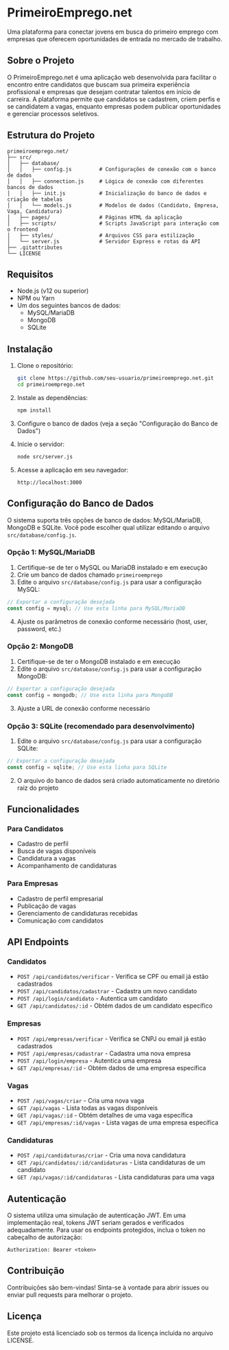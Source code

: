 # PrimeiroEmprego.net

Uma plataforma para conectar jovens em busca do primeiro emprego com empresas que oferecem oportunidades de entrada no mercado de trabalho.

## Sobre o Projeto

O PrimeiroEmprego.net é uma aplicação web desenvolvida para facilitar o encontro entre candidatos que buscam sua primeira experiência profissional e empresas que desejam contratar talentos em início de carreira. A plataforma permite que candidatos se cadastrem, criem perfis e se candidatem a vagas, enquanto empresas podem publicar oportunidades e gerenciar processos seletivos.

## Estrutura do Projeto

```
primeiroemprego.net/
├── src/
│   ├── database/
│   │   ├── config.js         # Configurações de conexão com o banco de dados
│   │   ├── connection.js     # Lógica de conexão com diferentes bancos de dados
│   │   ├── init.js           # Inicialização do banco de dados e criação de tabelas
│   │   └── models.js         # Modelos de dados (Candidato, Empresa, Vaga, Candidatura)
│   ├── pages/                # Páginas HTML da aplicação
│   ├── scripts/              # Scripts JavaScript para interação com o frontend
│   ├── styles/               # Arquivos CSS para estilização
│   └── server.js             # Servidor Express e rotas da API
├── .gitattributes
└── LICENSE
```

## Requisitos

- Node.js (v12 ou superior)
- NPM ou Yarn
- Um dos seguintes bancos de dados:
  - MySQL/MariaDB
  - MongoDB
  - SQLite

## Instalação

1. Clone o repositório:
   ```bash
   git clone https://github.com/seu-usuario/primeiroemprego.net.git
   cd primeiroemprego.net
   ```

2. Instale as dependências:
   ```bash
   npm install
   ```

3. Configure o banco de dados (veja a seção "Configuração do Banco de Dados")

4. Inicie o servidor:
   ```bash
   node src/server.js
   ```

5. Acesse a aplicação em seu navegador:
   ```
   http://localhost:3000
   ```

## Configuração do Banco de Dados

O sistema suporta três opções de banco de dados: MySQL/MariaDB, MongoDB e SQLite. Você pode escolher qual utilizar editando o arquivo `src/database/config.js`.

### Opção 1: MySQL/MariaDB

1. Certifique-se de ter o MySQL ou MariaDB instalado e em execução
2. Crie um banco de dados chamado `primeiroemprego`
3. Edite o arquivo `src/database/config.js` para usar a configuração MySQL:

```javascript
// Exportar a configuração desejada
const config = mysql; // Use esta linha para MySQL/MariaDB
```

4. Ajuste os parâmetros de conexão conforme necessário (host, user, password, etc.)

### Opção 2: MongoDB

1. Certifique-se de ter o MongoDB instalado e em execução
2. Edite o arquivo `src/database/config.js` para usar a configuração MongoDB:

```javascript
// Exportar a configuração desejada
const config = mongodb; // Use esta linha para MongoDB
```

3. Ajuste a URL de conexão conforme necessário

### Opção 3: SQLite (recomendado para desenvolvimento)

1. Edite o arquivo `src/database/config.js` para usar a configuração SQLite:

```javascript
// Exportar a configuração desejada
const config = sqlite; // Use esta linha para SQLite
```

2. O arquivo do banco de dados será criado automaticamente no diretório raiz do projeto

## Funcionalidades

### Para Candidatos

- Cadastro de perfil
- Busca de vagas disponíveis
- Candidatura a vagas
- Acompanhamento de candidaturas

### Para Empresas

- Cadastro de perfil empresarial
- Publicação de vagas
- Gerenciamento de candidaturas recebidas
- Comunicação com candidatos

## API Endpoints

### Candidatos

- `POST /api/candidatos/verificar` - Verifica se CPF ou email já estão cadastrados
- `POST /api/candidatos/cadastrar` - Cadastra um novo candidato
- `POST /api/login/candidato` - Autentica um candidato
- `GET /api/candidatos/:id` - Obtém dados de um candidato específico

### Empresas

- `POST /api/empresas/verificar` - Verifica se CNPJ ou email já estão cadastrados
- `POST /api/empresas/cadastrar` - Cadastra uma nova empresa
- `POST /api/login/empresa` - Autentica uma empresa
- `GET /api/empresas/:id` - Obtém dados de uma empresa específica

### Vagas

- `POST /api/vagas/criar` - Cria uma nova vaga
- `GET /api/vagas` - Lista todas as vagas disponíveis
- `GET /api/vagas/:id` - Obtém detalhes de uma vaga específica
- `GET /api/empresas/:id/vagas` - Lista vagas de uma empresa específica

### Candidaturas

- `POST /api/candidaturas/criar` - Cria uma nova candidatura
- `GET /api/candidatos/:id/candidaturas` - Lista candidaturas de um candidato
- `GET /api/vagas/:id/candidaturas` - Lista candidaturas para uma vaga

## Autenticação

O sistema utiliza uma simulação de autenticação JWT. Em uma implementação real, tokens JWT seriam gerados e verificados adequadamente. Para usar os endpoints protegidos, inclua o token no cabeçalho de autorização:

```
Authorization: Bearer <token>
```

## Contribuição

Contribuições são bem-vindas! Sinta-se à vontade para abrir issues ou enviar pull requests para melhorar o projeto.

## Licença

Este projeto está licenciado sob os termos da licença incluída no arquivo LICENSE.